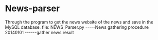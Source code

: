# News-parser
Through the program to get the news website of the news and save in the MySQL database.
file:
NEWS_Parser.py -----News gathering procedure
20140101 ------gather news result
